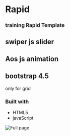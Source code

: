 # Rapid

### training Rapid Template

## swiper js slider

## Aos js animation

## bootstrap 4.5

only for grid

### Built with

- HTML5
- javaScript

![Full page](/img/rapid.png)
